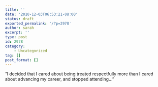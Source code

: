 ```yaml
---
title: ''
date: '2010-12-03T06:53:21-08:00'
status: draft
exported_permalink: '/?p=2978'
author: sarah
excerpt: ''
type: post
id: 2978
category:
    - Uncategorized
tag: []
post_format: []
---
```

“I decided that I cared about being treated respectfully more than I cared about advancing my career, and stopped attending…”